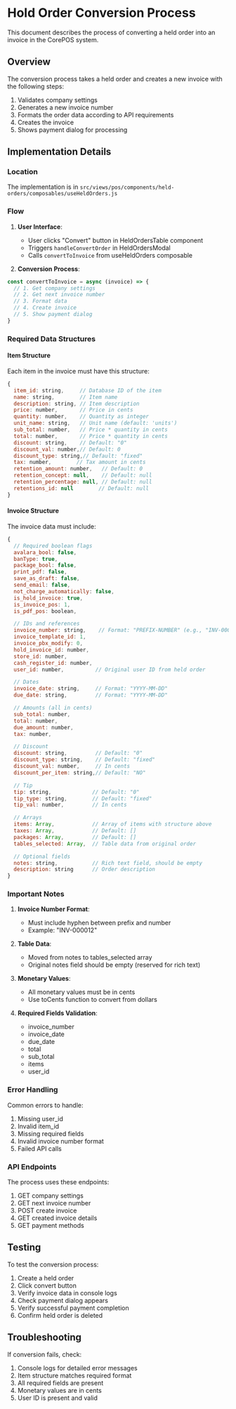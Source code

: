 # Hold Order Conversion Process

This document describes the process of converting a held order into an invoice in the CorePOS system.

## Overview

The conversion process takes a held order and creates a new invoice with the following steps:
1. Validates company settings
2. Generates a new invoice number
3. Formats the order data according to API requirements
4. Creates the invoice
5. Shows payment dialog for processing

## Implementation Details

### Location
The implementation is in `src/views/pos/components/held-orders/composables/useHeldOrders.js`

### Flow

1. **User Interface**:
   - User clicks "Convert" button in HeldOrdersTable component
   - Triggers `handleConvertOrder` in HeldOrdersModal
   - Calls `convertToInvoice` from useHeldOrders composable

2. **Conversion Process**:
```javascript
const convertToInvoice = async (invoice) => {
  // 1. Get company settings
  // 2. Get next invoice number
  // 3. Format data
  // 4. Create invoice
  // 5. Show payment dialog
}
```

### Required Data Structures

#### Item Structure
Each item in the invoice must have this structure:
```javascript
{
  item_id: string,     // Database ID of the item
  name: string,        // Item name
  description: string, // Item description
  price: number,       // Price in cents
  quantity: number,    // Quantity as integer
  unit_name: string,   // Unit name (default: 'units')
  sub_total: number,   // Price * quantity in cents
  total: number,       // Price * quantity in cents
  discount: string,    // Default: "0"
  discount_val: number,// Default: 0
  discount_type: string,// Default: "fixed"
  tax: number,        // Tax amount in cents
  retention_amount: number,   // Default: 0
  retention_concept: null,    // Default: null
  retention_percentage: null, // Default: null
  retentions_id: null        // Default: null
}
```

#### Invoice Structure
The invoice data must include:
```javascript
{
  // Required boolean flags
  avalara_bool: false,
  banType: true,
  package_bool: false,
  print_pdf: false,
  save_as_draft: false,
  send_email: false,
  not_charge_automatically: false,
  is_hold_invoice: true,
  is_invoice_pos: 1,
  is_pdf_pos: boolean,

  // IDs and references
  invoice_number: string,    // Format: "PREFIX-NUMBER" (e.g., "INV-000012")
  invoice_template_id: 1,
  invoice_pbx_modify: 0,
  hold_invoice_id: number,
  store_id: number,
  cash_register_id: number,
  user_id: number,          // Original user ID from held order

  // Dates
  invoice_date: string,     // Format: "YYYY-MM-DD"
  due_date: string,         // Format: "YYYY-MM-DD"

  // Amounts (all in cents)
  sub_total: number,
  total: number,
  due_amount: number,
  tax: number,

  // Discount
  discount: string,         // Default: "0"
  discount_type: string,    // Default: "fixed"
  discount_val: number,     // In cents
  discount_per_item: string,// Default: "NO"

  // Tip
  tip: string,             // Default: "0"
  tip_type: string,        // Default: "fixed"
  tip_val: number,         // In cents

  // Arrays
  items: Array,            // Array of items with structure above
  taxes: Array,            // Default: []
  packages: Array,         // Default: []
  tables_selected: Array,  // Table data from original order

  // Optional fields
  notes: string,           // Rich text field, should be empty
  description: string      // Order description
}
```

### Important Notes

1. **Invoice Number Format**:
   - Must include hyphen between prefix and number
   - Example: "INV-000012"

2. **Table Data**:
   - Moved from notes to tables_selected array
   - Original notes field should be empty (reserved for rich text)

3. **Monetary Values**:
   - All monetary values must be in cents
   - Use toCents function to convert from dollars

4. **Required Fields Validation**:
   - invoice_number
   - invoice_date
   - due_date
   - total
   - sub_total
   - items
   - user_id

### Error Handling

Common errors to handle:
1. Missing user_id
2. Invalid item_id
3. Missing required fields
4. Invalid invoice number format
5. Failed API calls

### API Endpoints

The process uses these endpoints:
1. GET company settings
2. GET next invoice number
3. POST create invoice
4. GET created invoice details
5. GET payment methods

## Testing

To test the conversion process:
1. Create a held order
2. Click convert button
3. Verify invoice data in console logs
4. Check payment dialog appears
5. Verify successful payment completion
6. Confirm held order is deleted

## Troubleshooting

If conversion fails, check:
1. Console logs for detailed error messages
2. Item structure matches required format
3. All required fields are present
4. Monetary values are in cents
5. User ID is present and valid
